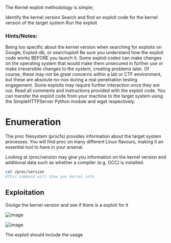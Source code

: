 The Kernel exploit methodology is simple;

 Identify the kernel version
 Search and find an exploit code for the kernel version of the target system
 Run the exploit 
    
    
   ### Hints/Notes:

Being too specific about the kernel version when searching for exploits on Google, Exploit-db, or searchsploit
Be sure you understand how the exploit code works BEFORE you launch it. Some exploit codes can make changes on the operating system that would make them unsecured in further use or make irreversible changes to the system, creating problems later. Of course, these may not be great concerns within a lab or CTF environment, but these are absolute no-nos during a real penetration testing engagement.
Some exploits may require further interaction once they are run. Read all comments and instructions provided with the exploit code.
You can transfer the exploit code from your machine to the target system using the SimpleHTTPServer Python module and wget respectively. 
    
    
   # Enumeration
    
  The proc filesystem (procfs) provides information about the target system processes. 
  You will find proc on many different Linux flavours, making it an essential tool to have in your arsenal.

Looking at /proc/version may give you information on the kernel version and additional data such as whether a compiler (e.g. GCC) is installed. 

```bash
cat /proc/version
#This command will show you kernal info
```


## Exploitation

Goolge the kernel version and see if there is a exploit for it

![image](https://user-images.githubusercontent.com/96658935/147516617-d5188a6a-3a04-4c0b-8de5-966e4c3aaf59.png)


![image](https://user-images.githubusercontent.com/96658935/147516878-cda8dfdb-5f18-4c9b-8be8-0a8b349ea023.png)


The exploit should include the usage 



